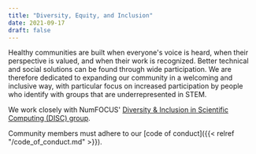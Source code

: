 ```yaml
---
title: "Diversity, Equity, and Inclusion"
date: 2021-09-17
draft: false
---
```


Healthy communities are built when everyone's voice is heard,
when their perspective is valued, and when their work is recognized.
Better technical and social solutions can be found through wide participation.
We are therefore dedicated to expanding our community in a welcoming and inclusive way,
with particular focus on increased participation by people who identify with groups that are  underrepresented in STEM.

We work closely with NumFOCUS'
[Diversity & Inclusion in Scientific Computing (DISC) group](https://numfocus.org/programs/diversity-inclusion).

Community members must adhere to our [code of conduct]({{< relref "/code_of_conduct.md" >}}).

